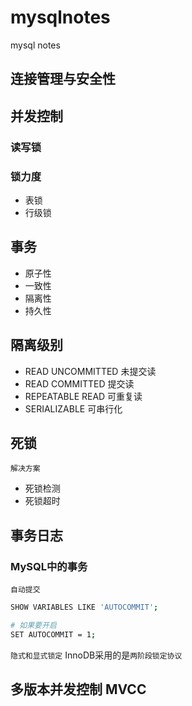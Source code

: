 # mysqlnotes
mysql notes

## 连接管理与安全性

## 并发控制

### 读写锁

### 锁力度

- 表锁
- 行级锁

## 事务

- 原子性
- 一致性
- 隔离性
- 持久性

## 隔离级别

- READ UNCOMMITTED 未提交读
- READ COMMITTED 提交读
- REPEATABLE READ 可重复读
- SERIALIZABLE 可串行化

## 死锁

`解决方案`
- 死锁检测
- 死锁超时

## 事务日志

### MySQL中的事务

`自动提交`

```bash
SHOW VARIABLES LIKE 'AUTOCOMMIT';

# 如果要开启
SET AUTOCOMMIT = 1;
```

`隐式和显式锁定`
InnoDB采用的是`两阶段锁定协议`

## 多版本并发控制 MVCC
